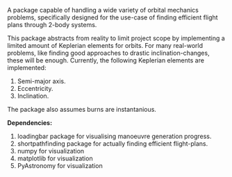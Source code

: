 A package capable of handling a wide variety of orbital mechanics problems, specifically designed for the
use-case of finding efficient flight plans through 2-body systems.

This package abstracts from reality to limit project scope by implementing a limited amount
of Keplerian elements for orbits. For many real-world problems, like finding good approaches to drastic
inclination-changes, these will be enough. Currently, the following Keplerian elements are implemented:
1. Semi-major axis.
2. Eccentricity.
3. Inclination.

The package also assumes burns are instantanious.

**Dependencies:**

1. loadingbar package for visualising manoeuvre generation progress.
2. shortpathfinding package for actually finding efficient flight-plans.
3. numpy for visualization
4. matplotlib for visualization
5. PyAstronomy for visualization

